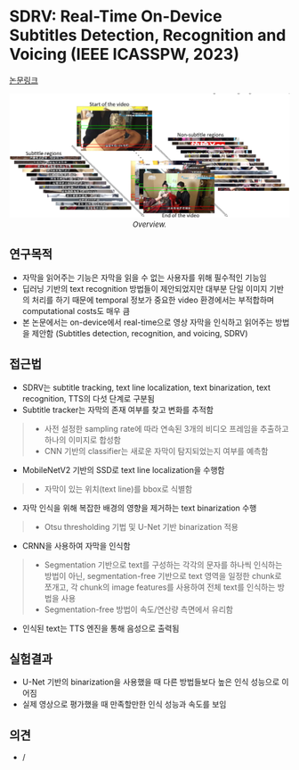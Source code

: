 # SDRV: Real-Time On-Device Subtitles Detection, Recognition and Voicing (IEEE ICASSPW, 2023)

[논문링크](https://ieeexplore.ieee.org/abstract/document/10192952)

<p align="center">
    <img width="700" alt='fig1' src="./img/20_08_01.png?raw=true"></br>
    <em><font size=2>Overview.</font></em>
</p>

## 연구목적
- 자막을 읽어주는 기능은 자막을 읽을 수 없는 사용자를 위해 필수적인 기능임
- 딥러닝 기반의 text recognition 방법들이 제안되었지만 대부분 단일 이미지 기반의 처리를 하기 때문에 temporal 정보가 중요한 video 환경에서는 부적합하며 computational costs도 매우 큼
- 본 논문에서는 on-device에서 real-time으로 영상 자막을 인식하고 읽어주는 방법을 제안함 (Subtitles detection, recognition, and voicing, SDRV)

## 접근법
- SDRV는 subtitle tracking, text line localization, text binarization, text recognition, TTS의 다섯 단계로 구분됨
- Subtitle tracker는 자막의 존재 여부를 찾고 변화를 추적함
> - 사전 설정한 sampling rate에 따라 연속된 3개의 비디오 프레임을 추출하고 하나의 이미지로 합성함
> - CNN 기반의 classifier는 새로운 자막이 탐지되었는지 여부를 예측함
- MobileNetV2 기반의 SSD로 text line localization을 수행함
> - 자막이 있는 위치(text line)를 bbox로 식별함
- 자막 인식을 위해 복잡한 배경의 영향을 제거하는 text binarization 수행
> - Otsu thresholding 기법 및 U-Net 기반 binarization 적용
- CRNN을 사용하여 자막을 인식함
> - Segmentation 기반으로 text를 구성하는 각각의 문자를 하나씩 인식하는 방법이 아닌, segmentation-free 기반으로 text 영역을 일정한 chunk로 쪼개고, 각 chunk의 image features를 사용하여 전체 text를 인식하는 방법을 사용
> - Segmentation-free 방법이 속도/연산량 측면에서 유리함
- 인식된 text는 TTS 엔진을 통해 음성으로 출력됨

## 실험결과
- U-Net 기반의 binarization을 사용했을 때 다른 방법들보다 높은 인식 성능으로 이어짐
- 실제 영상으로 평가했을 때 만족할만한 인식 성능과 속도를 보임

## 의견
- /